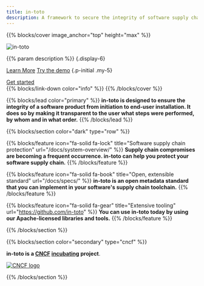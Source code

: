 ```yaml
---
title: in-toto
description: A framework to secure the integrity of software supply chains
---
```


{{% blocks/cover image_anchor="top" height="max" %}}
<!-- prettier-ignore -->
<img src="/images/in-toto-horizontal-white.svg" alt="in-toto" class="in-toto-logo" style="max-width: 40rem; height: auto;">

<!-- prettier-ignore -->
{{% param description %}}
{.display-6}

<a class="btn btn-lg btn-primary me-3" href="docs/what-is-in-toto/">Learn More</a>
<a class="btn btn-lg btn-primary me-3" href="docs/demo">Try the demo</a>
{.p-initial .my-5}
<div class="h3 mt-4">
<a class="btn btn-lg btn-secondary" href="docs/getting-started/">Get started <i class="fas fa-arrow-right"></i></a>
</div>
{{% blocks/link-down color="info" %}}
{{% /blocks/cover %}}

{{% blocks/lead color="primary" %}}
**in-toto is designed to ensure the integrity of a software product from initiation to end-user installation. It does so by making it transparent to the user what steps were performed, by whom and in what order.**
{{% /blocks/lead %}}

{{% blocks/section color="dark" type="row" %}}

{{% blocks/feature icon="fa-solid fa-lock" title="Software supply chain protection" url="/docs/system-overview/" %}}
**Supply chain compromises are becoming a frequent occurrence. in-toto can help you protect your software supply chain.**
{{% /blocks/feature %}}

{{% blocks/feature icon="fa-solid fa-book" title="Open, extensible standard" url="/docs/specs/" %}}
**in-toto is an open metadata standard that you can implement in your software's supply chain toolchain.**
{{% /blocks/feature %}}

{{% blocks/feature icon="fa-solid fa-gear" title="Extensive tooling" url="https://github.com/in-toto" %}}
**You can use in-toto today by using our Apache-licensed libraries and tools.**
{{% /blocks/feature %}}

{{% /blocks/section %}}

{{% blocks/section color="secondary" type="cncf" %}}

**in-toto is a [CNCF][] [incubating][] project**.<br> 

[![CNCF logo][]][cncf]

[cncf]: https://cncf.io
[cncf logo]: /images/cncf-white.svg
[incubating]: https://www.cncf.io/projects/

{{% /blocks/section %}}
